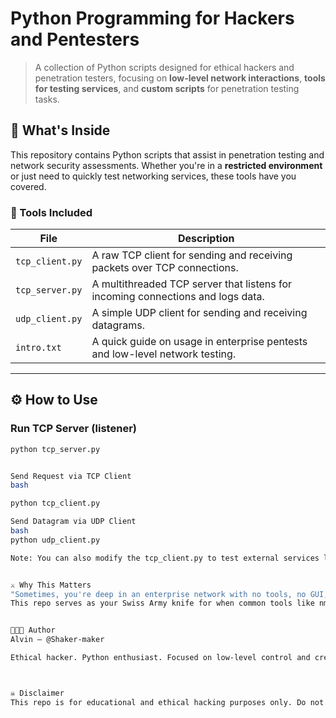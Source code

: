 # Python Programming for Hackers and Pentesters

> A collection of Python scripts designed for ethical hackers and penetration testers, focusing on **low-level network interactions**, **tools for testing services**, and **custom scripts** for penetration testing tasks.

## 📡 What's Inside

This repository contains Python scripts that assist in penetration testing and network security assessments. Whether you're in a **restricted environment** or just need to quickly test networking services, these tools have you covered.

### 🧰 Tools Included

| File              | Description                               |
|-------------------|-------------------------------------------|
| `tcp_client.py`   | A raw TCP client for sending and receiving packets over TCP connections. |
| `tcp_server.py`   | A multithreaded TCP server that listens for incoming connections and logs data. |
| `udp_client.py`   | A simple UDP client for sending and receiving datagrams. |
| `intro.txt`       | A quick guide on usage in enterprise pentests and low-level network testing. |

---

## ⚙️ How to Use

### Run TCP Server (listener)

```bash
python tcp_server.py


Send Request via TCP Client
bash

python tcp_client.py

Send Datagram via UDP Client
bash
python udp_client.py

Note: You can also modify the tcp_client.py to test external services like www.google.com by sending raw HTTP headers.


⚔️ Why This Matters
"Sometimes, you're deep in an enterprise network with no tools, no GUI, and no way to copy-paste... just a terminal and your wits."
This repo serves as your Swiss Army knife for when common tools like nmap, netcat, or Wireshark aren't available. It's built for hackers and pentesters who need quick solutions.


👨🏽‍💻 Author
Alvin — @Shaker-maker

Ethical hacker. Python enthusiast. Focused on low-level control and creative recon.



☠️ Disclaimer
This repo is for educational and ethical hacking purposes only. Do not use these scripts for unauthorized access or malicious activities.



